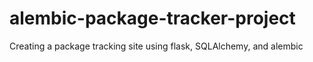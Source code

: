 # alembic-package-tracker-project
Creating a package tracking site using flask, SQLAlchemy, and alembic
